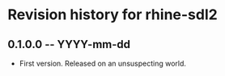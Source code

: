 # Revision history for rhine-sdl2

## 0.1.0.0 -- YYYY-mm-dd

* First version. Released on an unsuspecting world.
